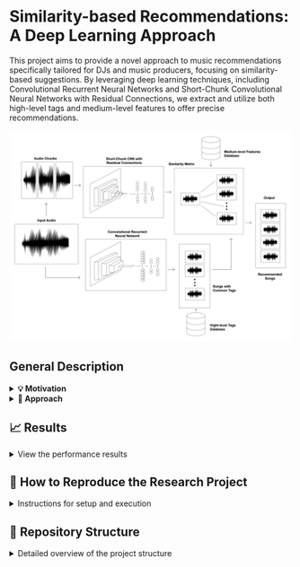 # Similarity-based Recommendations: A Deep Learning Approach

This project aims to provide a novel approach to music recommendations specifically tailored for DJs and music producers, focusing on similarity-based suggestions. By leveraging deep learning techniques, including Convolutional Recurrent Neural Networks and Short-Chunk Convolutional Neural Networks with Residual Connections, we extract and utilize both high-level tags and medium-level features to offer precise recommendations.

![Design and architecture of the proposed approach in this research](./Images/system_design.jpg)

## General Description

<details>
<summary><b>💡 Motivation</b></summary>
  
- Major music streaming platforms, such as Spotify and Apple Music, have implemented sophisticated systems to provide tailored song recommendations to their users. They believe attaining the best recommendations requires balancing certain trade-offs. For instance, they recommend a diverse selection of genres and styles while ensuring recommended songs are not too dissimilar to the input.  However, certain demographics, such as disc jockeys (DJs) and music producers, exhibit unique needs that diverge from those of the general public.

- Firstly, they really prioritize similarity-based recommendations. This is because DJs seek songs that closely resemble the one they are currently playing, and similarly, music producers want similar tracks with the objective of drawing inspiration from them.

- Secondly, DJs frequently play unreleased songs, and music producers require recommendations for unfinished works, which are still “in production”. Therefore, these songs are not in any database, like the one Spotify could have, and so their features are not known. As a result, their features need to be extracted. In other words, a recommendation system tailored to their needs must allow users to upload their songs in audio format, and the system must employ a method for feature extraction before recommending songs.

- Thirdly, DJs and Music producers typically favour recommendations with shared high-level features (tags) like instruments and genres. This is because DJs find it is simpler to mix tracks from the same genre, and music producers feel more creatively inspired by listening to songs with similar instrumentation. However, recommending song with similar tags is simply not enough. Tracks from the same genre or with similar instruments can still display huge differences which may be crucial for DJs and music producers. To give a very simple example, two songs within the same genre may exhibit a drastic difference in tempo, with one being exceptionally fast and the other very slow. This poses a challenge for DJs as it may be very difficult to mix the two songs together. Additionally, music producers wont be able to draw as much inspiration from a very slow song if they want to produce a fast song, as different mixing and production techniques may be required for each of them. Consequently, mixing tags and medium-level features is crucial when developing a music recommendation system tailored to these demographics.


</details>

<details>
<summary><b>🔎 Approach</b></summary>

- The primary objective of this research project is to develop a two-step approach to similarity-based music recommendations tailored for DJs and music producers, addressing the aforementioned requirements.

- Firstly, upon receiving a user-inputted audio file, tags, such as instruments and genres, are extracted using a Convolutional Recurrent Neural Network , as seen in the bottom part of the figure below. Songs that lack these tags are excluded from the pool of potential recommendations.
- Secondly, the audio file is divided into small segments or chunks and is processed through a Short-Chunk Convolutional Neural Network with Residual Connections. Medium-level features, including tempo and a song’s key, are extracted. Cosine similarity is employed to compare these medium-level features with the subset of songs with common tags. The result is a curated selection of similar songs.
</details>

## 📈 Results

<details>
<summary>View the performance results</summary>

| Model or Recommendation System                             | Accuracy | Comparison with Relevant Literature |
|------------------------------------------------------------|----------|------------------------------------|
| Short-Chunk Convolutional Neural Network with Residual Connections | 74.4%    | 2.9% increase                      |
| Convolutional Recurrent Neural Network                     | 84.1%    | 3% decrease                        |
| Objective Evaluation of Recommendations                    | 62.3%    | N/A                                |
| Subjective Evaluation of Recommendations                   | 70%      | N/A                                |

</details>

## 📌 How to Reproduce the Research Project

<details>
<summary>Instructions for setup and execution</summary>

  
**1)**: Clone the repository:

```sh
git clone https://github.com/PascualMeritaTorres/Deep-Learning-Music-Recommendation-System.git
```

**2)**: This project can be subdivided into 2 parts, namely data preprocessing which is done inside the Data_Creation_And_Preprocessing, and the training of the machine learning models, which is done inside the CRNN_Model and Short_ChunkCNNRes_Model folders.

Therefore, to facilitate package versions you must create 3 different environments, for executing commands inside each of the folders.

Create a conda environment and install all the required packages for the CRNN machine learning model:

    ```
    cd CRNN_Model
    conda env create -f environment.yml -n YOUR_ENV_NAME
    ```

Create a conda environment and install all the required packages for the Short-ChunkCNNRes machine learning model:

    ```
    cd Short_ChunkCNNRes_Model
    conda env create -f environment.yml -n YOUR_ENV_NAME
    ```

Create a pip virtual environment and install all the packages for data preprocessing:

    ```
    cd Dataset_Creation_And_Preprocessing
    pip install virtualenv
    virtualenv YOUR_ENV_NAME
    source YOUR_ENV_NAME/bin/activate
    pip install -r requirements.txt
    ```

**3)**: Retrieve spotify data, and preprocess data (For detailed instructions, see `README.md` file under the Dataset-Creation-And-Preprocessing folder)

**4)**: Choose one of the following options:

- Train the model (For detailed instructions, see the `README.md` file under the CRNN-Model and Short-ChunkCNNRes-Model folder)
- Receive music recommendations from an input song (For detailed instructions, see the `README.md` file under the MachineLearningModelScripts folder)

</details>

## 🔨 Repository Structure

<details>
<summary>Detailed overview of the project structure</summary>


- Here's a brief outline of the project directories and files, providing insights into how the project is organized.

```
│
├── CRNN_Model
│   ├── dataset                           <- Stores the dataset files
│   ├── evaluation                        <- Script to evaluate the model
│   ├── models                            <- Stores the pre-trained machine learning models
│   ├── preprocessing                     <- Scripts to preprocess data
│   ├── robustness_studies                <- Scripts to assess the model robustness 
│   ├── training                          <- Scripts to train the model
│   └── README.md                         <- Detailed instructions to train the model or receive music recommendations
│
├── Dataset_Creation_And_Preprocessing    
│   ├── notebooks                         <- The necessary notebooks to extract and modify Spotify data
│   ├── our_data                          <- Where the dataset will be stored
│   └── README.md                         <- Detailed Instructions to prepare the Spotify data
│
├── Images   
│   └── system_design.jpg                 <- Illustration of the overall system design and architecture
│
├── Recommendations
│   ├── app.py                            <- Code that runs the web-app
│   ├── recommendations.py                <- Script that the app.py uses to give recommendations. Can be used as a stand-alone file too
│   ├── split                             <- Includes the data split used 
│   ├── test_songs                        <- Dummy-songs used for testing the models
│   └── README.md                         <- Detailed instructions to train the model or receive music recommendations
│
├── Short_ChunkCNNRes_Model
│   ├── evaluation                        <- Script to evaluate the model
│   ├── models                            <- Stores the pre-trained machine learning models
│   ├── preprocessing                     <- Scripts to preprocess data
│   ├── robustness_studies                <- Scripts to assess the model robustness 
│   ├── training                          <- Scripts to train the model
│   └── README.md                         <- Detailed instructions to train the model or receive music recommendations
|
└── README.md                             <- The document you are currently reading, written for developers to replicate 
                                             the environment used in the research project

```
</details>

